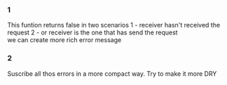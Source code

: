 ### 1
 This funtion returns false in two scenarios
  1 - receiver hasn't received the request
  2 - or receiver is the one that has send the request  
  we can create more rich error message
  
### 2 
  Suscribe all thos errors in a more compact way.
  Try to make it more DRY